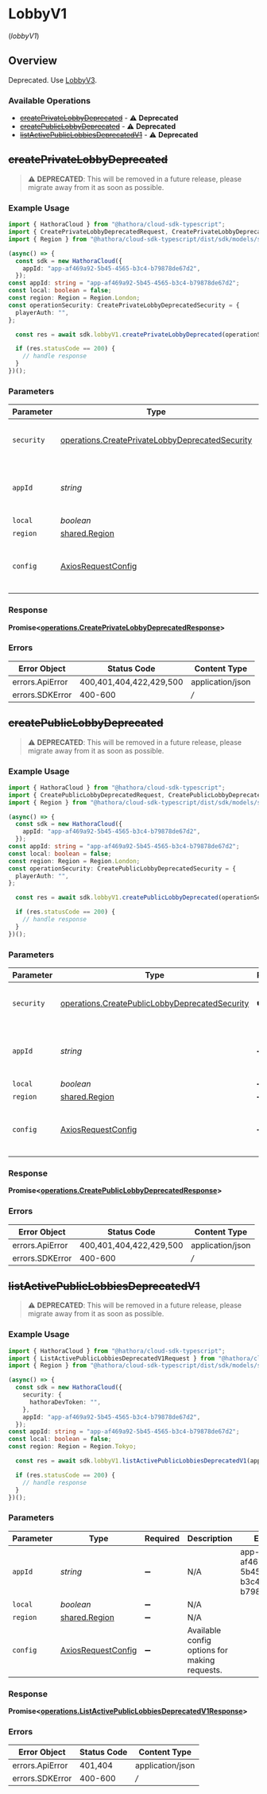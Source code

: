 # LobbyV1
(*lobbyV1*)

## Overview

Deprecated. Use [LobbyV3](https://hathora.dev/api#tag/LobbyV3).

### Available Operations

* [~~createPrivateLobbyDeprecated~~](#createprivatelobbydeprecated) - :warning: **Deprecated**
* [~~createPublicLobbyDeprecated~~](#createpubliclobbydeprecated) - :warning: **Deprecated**
* [~~listActivePublicLobbiesDeprecatedV1~~](#listactivepubliclobbiesdeprecatedv1) - :warning: **Deprecated**

## ~~createPrivateLobbyDeprecated~~

> :warning: **DEPRECATED**: This will be removed in a future release, please migrate away from it as soon as possible.

### Example Usage

```typescript
import { HathoraCloud } from "@hathora/cloud-sdk-typescript";
import { CreatePrivateLobbyDeprecatedRequest, CreatePrivateLobbyDeprecatedSecurity } from "@hathora/cloud-sdk-typescript/dist/sdk/models/operations";
import { Region } from "@hathora/cloud-sdk-typescript/dist/sdk/models/shared";

(async() => {
  const sdk = new HathoraCloud({
    appId: "app-af469a92-5b45-4565-b3c4-b79878de67d2",
  });
const appId: string = "app-af469a92-5b45-4565-b3c4-b79878de67d2";
const local: boolean = false;
const region: Region = Region.London;
const operationSecurity: CreatePrivateLobbyDeprecatedSecurity = {
  playerAuth: "",
};

  const res = await sdk.lobbyV1.createPrivateLobbyDeprecated(operationSecurity, appId, local, region);

  if (res.statusCode == 200) {
    // handle response
  }
})();
```

### Parameters

| Parameter                                                                                                              | Type                                                                                                                   | Required                                                                                                               | Description                                                                                                            | Example                                                                                                                |
| ---------------------------------------------------------------------------------------------------------------------- | ---------------------------------------------------------------------------------------------------------------------- | ---------------------------------------------------------------------------------------------------------------------- | ---------------------------------------------------------------------------------------------------------------------- | ---------------------------------------------------------------------------------------------------------------------- |
| `security`                                                                                                             | [operations.CreatePrivateLobbyDeprecatedSecurity](../../sdk/models/operations/createprivatelobbydeprecatedsecurity.md) | :heavy_check_mark:                                                                                                     | The security requirements to use for the request.                                                                      |                                                                                                                        |
| `appId`                                                                                                                | *string*                                                                                                               | :heavy_minus_sign:                                                                                                     | N/A                                                                                                                    | app-af469a92-5b45-4565-b3c4-b79878de67d2                                                                               |
| `local`                                                                                                                | *boolean*                                                                                                              | :heavy_minus_sign:                                                                                                     | N/A                                                                                                                    |                                                                                                                        |
| `region`                                                                                                               | [shared.Region](../../../sdk/models/shared/region.md)                                                                  | :heavy_minus_sign:                                                                                                     | N/A                                                                                                                    |                                                                                                                        |
| `config`                                                                                                               | [AxiosRequestConfig](https://axios-http.com/docs/req_config)                                                           | :heavy_minus_sign:                                                                                                     | Available config options for making requests.                                                                          |                                                                                                                        |


### Response

**Promise<[operations.CreatePrivateLobbyDeprecatedResponse](../../sdk/models/operations/createprivatelobbydeprecatedresponse.md)>**
### Errors

| Error Object            | Status Code             | Content Type            |
| ----------------------- | ----------------------- | ----------------------- |
| errors.ApiError         | 400,401,404,422,429,500 | application/json        |
| errors.SDKError         | 400-600                 | */*                     |

## ~~createPublicLobbyDeprecated~~

> :warning: **DEPRECATED**: This will be removed in a future release, please migrate away from it as soon as possible.

### Example Usage

```typescript
import { HathoraCloud } from "@hathora/cloud-sdk-typescript";
import { CreatePublicLobbyDeprecatedRequest, CreatePublicLobbyDeprecatedSecurity } from "@hathora/cloud-sdk-typescript/dist/sdk/models/operations";
import { Region } from "@hathora/cloud-sdk-typescript/dist/sdk/models/shared";

(async() => {
  const sdk = new HathoraCloud({
    appId: "app-af469a92-5b45-4565-b3c4-b79878de67d2",
  });
const appId: string = "app-af469a92-5b45-4565-b3c4-b79878de67d2";
const local: boolean = false;
const region: Region = Region.London;
const operationSecurity: CreatePublicLobbyDeprecatedSecurity = {
  playerAuth: "",
};

  const res = await sdk.lobbyV1.createPublicLobbyDeprecated(operationSecurity, appId, local, region);

  if (res.statusCode == 200) {
    // handle response
  }
})();
```

### Parameters

| Parameter                                                                                                            | Type                                                                                                                 | Required                                                                                                             | Description                                                                                                          | Example                                                                                                              |
| -------------------------------------------------------------------------------------------------------------------- | -------------------------------------------------------------------------------------------------------------------- | -------------------------------------------------------------------------------------------------------------------- | -------------------------------------------------------------------------------------------------------------------- | -------------------------------------------------------------------------------------------------------------------- |
| `security`                                                                                                           | [operations.CreatePublicLobbyDeprecatedSecurity](../../sdk/models/operations/createpubliclobbydeprecatedsecurity.md) | :heavy_check_mark:                                                                                                   | The security requirements to use for the request.                                                                    |                                                                                                                      |
| `appId`                                                                                                              | *string*                                                                                                             | :heavy_minus_sign:                                                                                                   | N/A                                                                                                                  | app-af469a92-5b45-4565-b3c4-b79878de67d2                                                                             |
| `local`                                                                                                              | *boolean*                                                                                                            | :heavy_minus_sign:                                                                                                   | N/A                                                                                                                  |                                                                                                                      |
| `region`                                                                                                             | [shared.Region](../../../sdk/models/shared/region.md)                                                                | :heavy_minus_sign:                                                                                                   | N/A                                                                                                                  |                                                                                                                      |
| `config`                                                                                                             | [AxiosRequestConfig](https://axios-http.com/docs/req_config)                                                         | :heavy_minus_sign:                                                                                                   | Available config options for making requests.                                                                        |                                                                                                                      |


### Response

**Promise<[operations.CreatePublicLobbyDeprecatedResponse](../../sdk/models/operations/createpubliclobbydeprecatedresponse.md)>**
### Errors

| Error Object            | Status Code             | Content Type            |
| ----------------------- | ----------------------- | ----------------------- |
| errors.ApiError         | 400,401,404,422,429,500 | application/json        |
| errors.SDKError         | 400-600                 | */*                     |

## ~~listActivePublicLobbiesDeprecatedV1~~

> :warning: **DEPRECATED**: This will be removed in a future release, please migrate away from it as soon as possible.

### Example Usage

```typescript
import { HathoraCloud } from "@hathora/cloud-sdk-typescript";
import { ListActivePublicLobbiesDeprecatedV1Request } from "@hathora/cloud-sdk-typescript/dist/sdk/models/operations";
import { Region } from "@hathora/cloud-sdk-typescript/dist/sdk/models/shared";

(async() => {
  const sdk = new HathoraCloud({
    security: {
      hathoraDevToken: "",
    },
    appId: "app-af469a92-5b45-4565-b3c4-b79878de67d2",
  });
const appId: string = "app-af469a92-5b45-4565-b3c4-b79878de67d2";
const local: boolean = false;
const region: Region = Region.Tokyo;

  const res = await sdk.lobbyV1.listActivePublicLobbiesDeprecatedV1(appId, local, region);

  if (res.statusCode == 200) {
    // handle response
  }
})();
```

### Parameters

| Parameter                                                    | Type                                                         | Required                                                     | Description                                                  | Example                                                      |
| ------------------------------------------------------------ | ------------------------------------------------------------ | ------------------------------------------------------------ | ------------------------------------------------------------ | ------------------------------------------------------------ |
| `appId`                                                      | *string*                                                     | :heavy_minus_sign:                                           | N/A                                                          | app-af469a92-5b45-4565-b3c4-b79878de67d2                     |
| `local`                                                      | *boolean*                                                    | :heavy_minus_sign:                                           | N/A                                                          |                                                              |
| `region`                                                     | [shared.Region](../../../sdk/models/shared/region.md)        | :heavy_minus_sign:                                           | N/A                                                          |                                                              |
| `config`                                                     | [AxiosRequestConfig](https://axios-http.com/docs/req_config) | :heavy_minus_sign:                                           | Available config options for making requests.                |                                                              |


### Response

**Promise<[operations.ListActivePublicLobbiesDeprecatedV1Response](../../sdk/models/operations/listactivepubliclobbiesdeprecatedv1response.md)>**
### Errors

| Error Object     | Status Code      | Content Type     |
| ---------------- | ---------------- | ---------------- |
| errors.ApiError  | 401,404          | application/json |
| errors.SDKError  | 400-600          | */*              |
